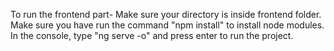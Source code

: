 To run the frontend part-
    Make sure your directory is inside frontend folder.
    Make sure you have run the command "npm install" to install node modules.
    In the console, type "ng serve -o" and press enter to run the project.
